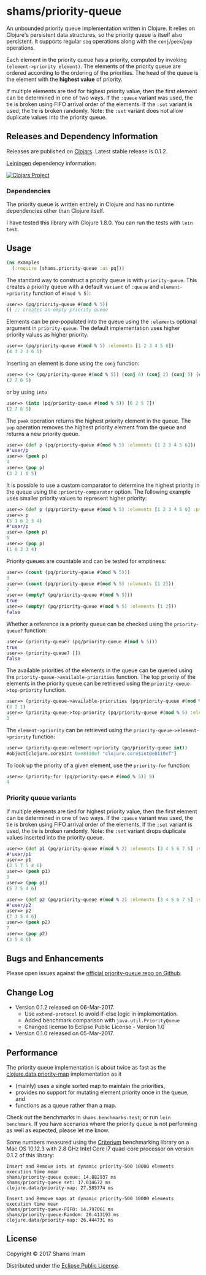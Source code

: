 # shams/priority-queue

An unbounded priority queue implementation written in Clojure. 
It relies on Clojure's persistent data structures, so the priority queue is itself also persistent.
It supports regular `seq` operations along with the `conj`/`peek`/`pop` operations.

Each element in the priority queue has a priority, computed by invoking `(element->priority element)`.
The elements of the priority queue are ordered according to the ordering of the priorities. 
The head of the queue is the element with the **highest value** of priority. 

If multiple elements are tied for highest priority value, then the first element can be determined in one of two ways. If the `:queue` variant was used, the tie is broken using FIFO arrival order of the elements. 
If the `:set` variant is used, the tie is broken randomly.
Note: the `:set` variant does not allow duplicate values into the priority queue.


## Releases and Dependency Information

Releases are published on [Clojars].
Latest stable release is 0.1.2.

[Leiningen] dependency information:

[![Clojars Project](https://img.shields.io/clojars/v/shams/priority-queue.svg)](https://clojars.org/shams/priority-queue)


### Dependencies

The priority queue is written entirely in Clojure and has no runtime dependencies other than Clojure itself.

I have tested this library with Clojure 1.8.0. You can run the tests with `lein test`.


## Usage

```clojure
(ns examples
  (:require [shams.priority-queue :as pq]))
```  

The standard way to construct a priority queue is with `priority-queue`.
This creates a priority queue with a default `variant` of `:queue` and `element->priority` function of `#(mod % 5)`:
```clojure
user=> (pq/priority-queue #(mod % 5))
() ;; creates an empty priority queue
```

Elements can be pre-populated into the queue using the `:elements` optional argument in `priority-queue`.
The default implementation uses higher priority values as higher priority.
```clojure
user=> (pq/priority-queue #(mod % 5) :elements [1 2 3 4 5 6])
(4 3 2 1 6 5)
```

Inserting an element is done using the `conj` function:
```clojure
user=> (-> (pq/priority-queue #(mod % 5)) (conj 6) (conj 2) (conj 5) (conj 7))
(2 7 6 5)
```
or by using `into`
```clojure
user=> (into (pq/priority-queue #(mod % 5)) [6 2 5 7])
(2 7 6 5)
```

The `peek` operation returns the highest priority element in the queue.
The `pop` operation removes the highest priority element from the queue and returns a new priority queue.
```clojure
user=> (def p (pq/priority-queue #(mod % 5) :elements [1 2 3 4 5 6]))
#'user/p
user=> (peek p)
4
user=> (pop p)
(3 2 1 6 5)
```

It is possible to use a custom comparator to determine the highest priority in the queue using the `:priority-comparator` option.
The following example uses smaller priority values to represent higher priority:
```clojure
user=> (def p (pq/priority-queue #(mod % 5) :elements [1 2 3 4 5 6] :priority-comparator compare))
user=> p
(5 1 6 2 3 4)
#'user/p
user=> (peek p)
5
user=> (pop p)
(1 6 2 3 4)
```

Priority queues are countable and can be tested for emptiness:
```clojure
user=> (count (pq/priority-queue #(mod % 5)))
0
user=> (count (pq/priority-queue #(mod % 5) :elements [1 2]))
2
user=> (empty? (pq/priority-queue #(mod % 5)))
true
user=> (empty? (pq/priority-queue #(mod % 5) :elements [1 2]))
false
```

Whether a reference is a priority queue can be checked using the `priority-queue?` function:
```clojure
user=> (priority-queue? (pq/priority-queue #(mod % 5)))
true
user=> (priority-queue? [])
false
```

The available priorities of the elements in the queue can be queried using the `priority-queue->available-priorities` function. 
The top priority of the elements in the priority queue can be retrieved using the `priority-queue->top-priority` function.
```clojure
user=> (priority-queue->available-priorities (pq/priority-queue #(mod % 5) :elements [1 2 3 6]))
(3 2 1)
user=> (priority-queue->top-priority (pq/priority-queue #(mod % 5) :elements [1 2 3 6]))
3
```

The `element->priority` can be retrieved using the `priority-queue->element->priority` function:
```clojure
user=> (priority-queue->element->priority (pq/priority-queue int))
#object[clojure.core$int 0xe8110ef "clojure.core$int@e8110ef"]
```

To look up the priority of a given element, use the `priority-for` function:
```clojure
user=> (priority-for (pq/priority-queue #(mod % 5)) 9)
4
```

### Priority queue variants

If multiple elements are tied for highest priority value, then the first element can be determined in one of two ways. If the `:queue` variant was used, the tie is broken using FIFO arrival order of the elements. 
If the `:set` variant is used, the tie is broken randomly.
Note: the `:set` variant drops duplicate values inserted into the priority queue.

```clojure
user=> (def p1 (pq/priority-queue #(mod % 2) :elements [3 4 5 6 7 5] :variant :queue))
#'user/p1
user=> p1
(3 5 7 5 4 6)
user=> (peek p1)
3
user=> (pop p1)
(5 7 5 4 6)

user=> (def p2 (pq/priority-queue #(mod % 2) :elements [3 4 5 6 7 5] :variant :set))
#'user/p2
user=> p2
(7 3 5 4 6)
user=> (peek p2)
7
user=> (pop p2)
(3 5 4 6)
```


## Bugs and Enhancements

Please open issues against the [official priority-queue repo on Github](https://github.com/shamsimam/clj-priority-queue/issues).


## Change Log

* Version 0.1.2 released on 06-Mar-2017.
  * Use `extend-protocol` to avoid if-else logic in implementation.
  * Added benchmark comparison with `java.util.PriorityQueue`
  * Changed license to Eclipse Public License - Version 1.0
* Version 0.1.0 released on 05-Mar-2017.


## Performance

The priority queue implementation is about twice as fast as the [clojure.data.priority-map](https://github.com/clojure/data.priority-map) implementation as it
* (mainly) uses a single sorted map to maintain the priorities, 
* provides no support for mutating element priority once in the queue, and
* functions as a queue rather than a map.

Check out the benchmarks in `shams.benchmarks-test`; or run `lein benchmark`. 
If you have scenarios where the priority queue is not performing as well as expected, please let me know.

Some numbers measured using the [Criterium] benchmarking library on a Mac OS 10.12.3 with 2.8 GHz Intel Core i7
quad-core processor on version 0.1.2 of this library:
```
Insert and Remove ints at dynamic priority-500 10000 elements execution time mean
shams/priority-queue queue: 14.882937 ms
shams/priority-queue set: 17.034672 ms
clojure.data/priority-map: 27.585774 ms

Insert and Remove maps at dynamic priority-500 10000 elements execution time mean
shams/priority-queue-FIFO: 14.797061 ms
shams/priority-queue-Random: 20.413193 ms
clojure.data/priority-map: 26.444731 ms
```


## License

Copyright © 2017 Shams Imam

Distributed under the [Eclipse Public License](https://www.eclipse.org/legal/epl-v10.html).


[Clojars]: http://clojars.org/
[Criterium]: https://github.com/hugoduncan/criterium
[Leiningen]: http://leiningen.org/
